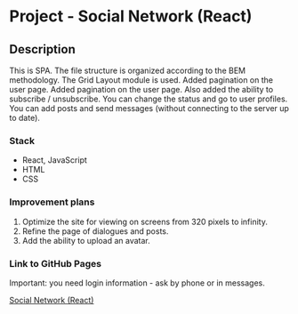 # Project - Social Network (React)

## Description

This is SPA. The file structure is organized according to the BEM methodology. The Grid Layout module is used. Added pagination on the user page. Added pagination on the user page. Also added the ability to subscribe / unsubscribe. You can change the status and go to user profiles. You can add posts and send messages (without connecting to the server up to date).

### Stack

* React, JavaScript
* HTML
* CSS

### Improvement plans

1. Optimize the site for viewing on screens from 320 pixels to infinity. 
2. Refine the page of dialogues and posts.
3. Add the ability to upload an avatar.

### Link to GitHub Pages

Important: you need login information - ask by phone or in messages.

[Social Network (React)](https://zvmarina.github.io/social-network-react/#/users)